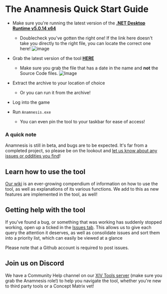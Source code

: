 # The Anamnesis Quick Start Guide

- Make sure you're running the latest version of the [**.NET Desktop Runtime v5.0.14 x64**](https://dotnet.microsoft.com/download/dotnet/thank-you/runtime-desktop-5.0.14-windows-x64-installer)
    - Doublecheck you've gotten the right one! If the link here doesn't take you directly to the right file, you can locate the correct one here!
![image](https://cdn.discordapp.com/attachments/832783253018640414/891464078512492544/unknown.png)

- Grab the latest version of the tool [**HERE**](https://github.com/imchillin/Anamnesis/releases/latest)
    - Make sure you grab the file that has a date in the name and **not** the Source Code files.
![Image](https://cdn.discordapp.com/attachments/748603327373377676/850317503631720488/unknown.png)

- Extract the archive to your location of choice
    - Or you can run it from the archive!
- Log into the game

- Run `Anamnesis.exe`
    - You can even pin the tool to your taskbar for ease of access!

### A quick note

Anamnesis is still in beta, and bugs are to be expected. It's far from a completed project, so please be on the lookout and [let us know about any issues or oddities you find](https://github.com/imchillin/Anamnesis/issues)!

## Learn how to use the tool

[Our wiki](https://github.com/imchillin/Anamnesis/wiki) is an ever-growing compendium of information on how to use the tool, as well as explanations of its various functions. We add to this as new features are implemented in the tool, as well!

## Getting help with the tool

If you've found a bug, or something that was working has suddenly stopped working, open up a ticked in the [Issues tab](https://github.com/imchillin/Anamnesis/issues). This allows us to give each query the attention it deserves, as well as consolidate issues and sort them into a priority list, which can easily be viewed at a glance

Please note that a Github account is required to post issues.

## Join us on Discord

We have a Community Help channel on our [XIV Tools server](https://discord.gg/KvGJCCnG8t) (make sure you grab the Anamnesis role!) to help you navigate the tool, whether you're new to third party tools or a Concept Matrix vet!
